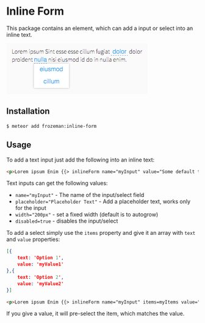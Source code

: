 # Inline Form

This package contains an element, which can add a input or select into an inline text.

![screenshot](screenshot.png)

## Installation

    $ meteor add frozeman:inline-form

## Usage

To add a text input just add the following into an inline text:

```html
<p>Lorem ipsum Enim {{> inlineForm name="myInput" value="Some default text"}} irure qui tempor velit do Ut id elit cupidatat reprehenderit do labore dolor Ut enim in.</p>
```

Text inputs can get the following values:


- `name="myInput"` - The name of the input/select field
- `placeholder="Placeholder Text"` - Add a placeholder text, works only for the input
- `width="200px"` - set a fixed width (default is to autogrow)
- `disabled=true` - disables the input/select


To add a select simply use the `items` property and give it an array with `text` and `value` properties:

```json
[{
    text: 'Option 1',
    value: 'myValue1'
},{
    text: 'Option 2',
    value: 'myValue2'
}]
```

```html
<p>Lorem ipsum Enim {{> inlineForm name="myInput" items=myItems value="myValue2"}} irure qui tempor velit do Ut id elit cupidatat reprehenderit do labore dolor Ut enim in.</p>
```

If you give a value, it will pre-select the item, which matches the value.